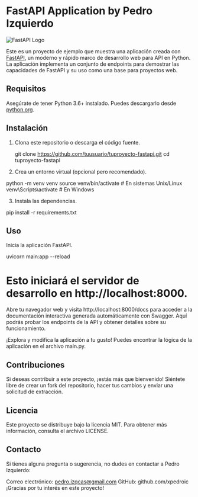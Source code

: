# FastAPI Application by Pedro Izquierdo

![FastAPI Logo](https://fastapi.tiangolo.com/img/logo-margin/logo-teal.png)

Este es un proyecto de ejemplo que muestra una aplicación creada con [FastAPI](https://fastapi.tiangolo.com/), un moderno y rápido marco de desarrollo web para API en Python.
La aplicación implementa un conjunto de endpoints para demostrar las capacidades de FastAPI y su uso como una base para proyectos web.

## Requisitos

Asegúrate de tener Python 3.6+ instalado. Puedes descargarlo desde [python.org](https://www.python.org/downloads/).

## Instalación

1. Clona este repositorio o descarga el código fuente.

   git clone https://github.com/tuusuario/tuproyecto-fastapi.git
   cd tuproyecto-fastapi
   
2. Crea un entorno virtual (opcional pero recomendado).

  python -m venv venv
  source venv/bin/activate  # En sistemas Unix/Linux
  venv\Scripts\activate  # En Windows

3. Instala las dependencias.

  pip install -r requirements.txt

## Uso

Inicia la aplicación FastAPI.

  uvicorn main:app --reload
  # Esto iniciará el servidor de desarrollo en http://localhost:8000.

Abre tu navegador web y visita http://localhost:8000/docs para acceder a la documentación interactiva generada automáticamente con Swagger. Aquí podrás probar los endpoints de la API y obtener detalles sobre su funcionamiento.

¡Explora y modifica la aplicación a tu gusto! Puedes encontrar la lógica de la aplicación en el archivo main.py.

## Contribuciones

Si deseas contribuir a este proyecto, ¡estás más que bienvenido! Siéntete libre de crear un fork del repositorio, hacer tus cambios y enviar una solicitud de extracción.

## Licencia

Este proyecto se distribuye bajo la licencia MIT. Para obtener más información, consulta el archivo LICENSE.

## Contacto
Si tienes alguna pregunta o sugerencia, no dudes en contactar a Pedro Izquierdo:

Correo electrónico: pedro.izqcas@gmail.com
GitHub: github.com/xpedroic
¡Gracias por tu interés en este proyecto!
